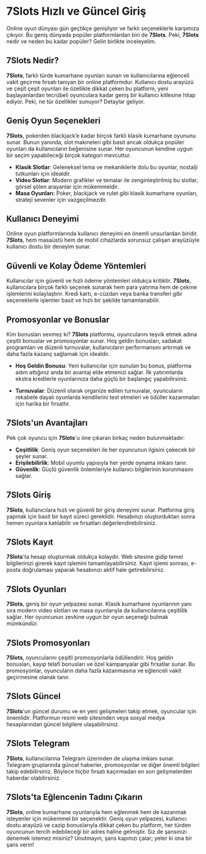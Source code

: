 # 7Slots Hızlı ve Güncel Giriş

Online oyun dünyası gün geçtikçe genişliyor ve farklı seçeneklerle karşımıza çıkıyor. Bu geniş dünyada popüler platformlardan biri de **7Slots**. Peki, **7Slots** nedir ve neden bu kadar popüler? Gelin birlikte inceleyelim.

## 7Slots Nedir?

**7Slots**, farklı türde kumarhane oyunları sunan ve kullanıcılarına eğlenceli vakit geçirme fırsatı tanıyan bir online platformdur. Kullanıcı dostu arayüzü ve çeşit çeşit oyunları ile özellikle dikkat çeken bu platform, yeni başlayanlardan tecrübeli oyunculara kadar geniş bir kullanıcı kitlesine hitap ediyor. Peki, ne tür özellikler sunuyor? Detaylar geliyor.

## Geniş Oyun Seçenekleri

**7Slots**, pokerden blackjack’e kadar birçok farklı klasik kumarhane oyununu sunar. Bunun yanında, slot makineleri gibi basit ancak oldukça popüler oyunları da kullanıcıların beğenisine sunar. Her oyuncunun kendine uygun bir seçim yapabileceği birçok kategori mevcuttur.

* **Klasik Slotlar**: Geleneksel tema ve mekaniklerle dolu bu oyunlar, nostalji tutkunları için idealdir.
* **Video Slotlar**: Modern grafikler ve temalar ile zenginleştirilmiş bu slotlar, görsel şölen arayanlar için mükemmeldir.
* **Masa Oyunları**: Poker, blackjack ve rulet gibi klasik kumarhane oyunları, strateji sevenler için vazgeçilmezdir.

## Kullanıcı Deneyimi

Online oyun platformlarında kullanıcı deneyimi en önemli unsurlardan biridir. **7Slots**, hem masaüstü hem de mobil cihazlarda sorunsuz çalışan arayüzüyle kullanıcı dostu bir deneyim sunar.

## Güvenli ve Kolay Ödeme Yöntemleri

Kullanıcılar için güvenli ve hızlı ödeme yöntemleri oldukça kritiktir. **7Slots**, kullanıcılara birçok farklı seçenek sunarak hem para yatırma hem de çekme işlemlerini kolaylaştırır. Kredi kartı, e-cüzdan veya banka transferi gibi seçeneklerle işlemler basit ve hızlı bir şekilde tamamlanabilir.

## Promosyonlar ve Bonuslar

Kim bonusları sevmez ki? **7Slots** platformu, oyuncularını teşvik etmek adına çeşitli bonuslar ve promosyonlar sunar. Hoş geldin bonusları, sadakat programları ve düzenli turnuvalar, kullanıcıların performansını artırmak ve daha fazla kazanç sağlamak için idealdir.

* **Hoş Geldin Bonusu**: Yeni kullanıcılar için sunulan bu bonus, platforma adım attığınız anda bir avantaj elde etmenizi sağlar. İlk yatırımlarda ekstra kredilerle oyunlarınıza daha güçlü bir başlangıç yapabilirsiniz.

* **Turnuvalar**: Düzenli olarak organize edilen turnuvalar, oyuncuların rekabete dayalı oyunlarda kendilerini test etmeleri ve ödüller kazanmaları için harika bir fırsattır.

## 7Slots'un Avantajları

Pek çok oyuncu için **7Slots**'u öne çıkaran birkaç neden bulunmaktadır:

* **Çeşitlilik**: Geniş oyun seçenekleri ile her oyuncunun ilgisini çekecek bir şeyler sunar.
* **Erişilebilirlik**: Mobil uyumlu yapısıyla her yerde oynama imkanı tanır.
* **Güvenlik**: Güçlü güvenlik önlemleriyle kullanıcı bilgilerinin korunmasını sağlar.

## 7Slots Giriş

**7Slots**, kullanıcılara hızlı ve güvenli bir giriş deneyimi sunar. Platforma giriş yapmak için basit bir kayıt süreci gereklidir. Hesabınızı oluşturduktan sonra hemen oyunlara katılabilir ve fırsatları değerlendirebilirsiniz.

## 7Slots Kayıt

**7Slots**'ta hesap oluşturmak oldukça kolaydır. Web sitesine gidip temel bilgilerinizi girerek kayıt işlemini tamamlayabilirsiniz. Kayıt işlemi sonrası, e-posta doğrulaması yaparak hesabınızı aktif hale getirebilirsiniz.

## 7Slots Oyunları

**7Slots**, geniş bir oyun yelpazesi sunar. Klasik kumarhane oyunlarının yanı sıra modern video slotları ve masa oyunlarıyla da kullanıcılarına çeşitlilik sağlar. Her oyuncunun zevkine uygun bir oyun seçeneği bulmak mümkündür.

## 7Slots Promosyonları

**7Slots**, oyuncularını çeşitli promosyonlarla ödüllendirir. Hoş geldin bonusları, kayıp telafi bonusları ve özel kampanyalar gibi fırsatlar sunar. Bu promosyonlar, oyuncuların daha fazla kazanmasına ve eğlenceli vakit geçirmesine olanak tanır.

## 7Slots Güncel

**7Slots**'un güncel durumu ve en yeni gelişmeleri takip etmek, oyuncular için önemlidir. Platformun resmi web sitesinden veya sosyal medya hesaplarından güncel bilgilere ulaşabilirsiniz.

## 7Slots Telegram

**7Slots**, kullanıcılarına Telegram üzerinden de ulaşma imkanı sunar. Telegram gruplarında güncel haberler, promosyonlar ve diğer önemli bilgileri takip edebilirsiniz. Böylece hiçbir fırsatı kaçırmadan en son gelişmelerden haberdar olabilirsiniz.

## 7Slots'ta Eğlencenin Tadını Çıkarın

**7Slots**, online kumarhane oyunlarıyla hem eğlenmek hem de kazanmak isteyenler için mükemmel bir seçenektir. Geniş oyun yelpazesi, kullanıcı dostu arayüzü ve cazip bonuslarıyla dikkat çeken bu platform, her türden oyuncunun tercih edebileceği bir adres haline gelmiştir. Siz de şansınızı denemek istemez misiniz? Unutmayın, şans kapınızı çalar; yeter ki ona bir şans verin!
